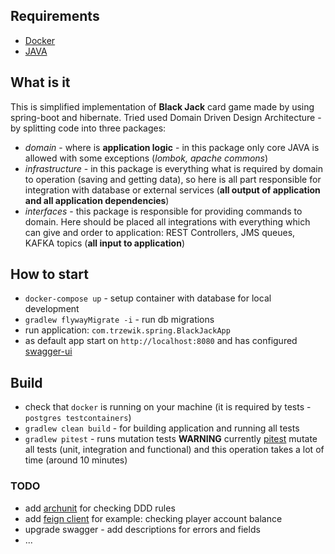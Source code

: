 ## Requirements
* [Docker](https://www.docker.com/get-started)
* [JAVA](https://www.oracle.com/java/technologies/javase-jdk13-downloads.html)

## What is  it
This is simplified implementation of **Black Jack** card game made by using spring-boot and hibernate.
Tried used Domain Driven Design Architecture - by splitting code into three packages:
* *domain* - where is **application logic** - in this package only core JAVA is allowed with some exceptions (*lombok, apache commons*)
* *infrastructure* - in this package is everything what is required by domain to operation (saving and getting data), so
here is all part responsible for integration with database or external services (**all output of application and all application dependencies**)
* *interfaces* - this package is responsible for providing commands to domain. Here should be placed all integrations with
everything which can give and order to application: REST Controllers, JMS queues, KAFKA topics (**all input to application**)

## How to start

* `docker-compose up` - setup container with database for local development
* `gradlew flywayMigrate -i` - run db migrations
* run application: `com.trzewik.spring.BlackJackApp`
* as default app start on `http://localhost:8080` and has configured [swagger-ui](http://localhost:8080/swagger-ui.html)

## Build

* check that `docker` is running on your machine (it is required by tests - `postgres testcontainers`)
* `gradlew clean build` - for building application and running all tests
* `gradlew pitest` - runs mutation tests **WARNING** currently [pitest](https://pitest.org) mutate all tests
(unit, integration and functional) and this operation takes a lot of time (around 10 minutes)


### TODO
* add [archunit](https://www.archunit.org) for checking DDD rules
* add [feign client](https://github.com/OpenFeign/feign) for example: checking player account balance
* upgrade swagger - add descriptions for errors and fields
* ...


